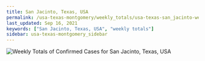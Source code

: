 ```yaml
---
title: San Jacinto, Texas, USA
permalink: /usa-texas-montgomery/weekly_totals/usa-texas-san_jacinto-weekly_totals.html
last_updated: Sep 16, 2021
keywords: ["San Jacinto, Texas, USA", "weekly totals"]
sidebar: usa-texas-montgomery_sidebar
---
```


![Weekly Totals of Confirmed Cases for San Jacinto, Texas, USA](/covid_tracker/images/graphs/usa-texas-san_jacinto-weekly_totals_graph.png)
